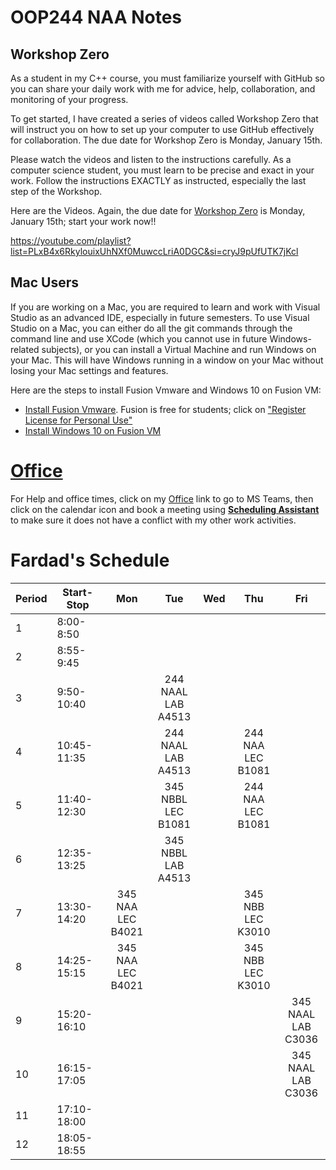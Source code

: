 # OOP244 NAA Notes
## Workshop Zero
As a student in my C++ course, you must familiarize yourself with GitHub so you can share your daily work with me for advice, help, collaboration, and monitoring of your progress.

To get started, I have created a series of videos called Workshop Zero that will instruct you on how to set up your computer to use GitHub effectively for collaboration. The due date for Workshop Zero is Monday, January 15th.

Please watch the videos and listen to the instructions carefully. As a computer science student, you must learn to be precise and exact in your work. Follow the instructions EXACTLY as instructed, especially the last step of the Workshop.

Here are the Videos. Again, the due date for [Workshop Zero](https://youtube.com/playlist?list=PLxB4x6RkylouixUhNXf0MuwccLriA0DGC&si=cryJ9pUfUTK7jKcl) is Monday, January 15th; start your work now!!

https://youtube.com/playlist?list=PLxB4x6RkylouixUhNXf0MuwccLriA0DGC&si=cryJ9pUfUTK7jKcl
 
## Mac Users
If you are working on a Mac, you are required to learn and work with Visual Studio as an advanced IDE, especially in future semesters. To use Visual Studio on a Mac, you can either do all the git commands through the command line and use XCode (which you cannot use in future Windows-related subjects), or you can install a Virtual Machine and run Windows on your Mac. This will have Windows running in a window on your Mac without losing your Mac settings and features.

Here are the steps to install Fusion Vmware and Windows 10 on Fusion VM:

- [Install Fusion Vmware](https://www.vmware.com/ca/products/fusion/fusion-evaluation.html). Fusion is free for students; click on ["Register License for Personal Use"](https://customerconnect.vmware.com/web/vmware/evalcenter?p=fusion-player-personal) 
- [Install Windows 10 on Fusion VM](https://www.groovypost.com/howto/create-custom-virtual-machine-vmware-fusion/)


# [Office](https://teams.microsoft.com/l/team/19%3AyaM1MTjXD0oFYUv9WijEQA8-8P0EmO4Adq7EvBiAMIg1%40thread.tacv2/conversations?groupId=77570c2d-8216-45aa-be59-d50869c846a3&tenantId=eb34f74a-58e7-4a8b-9e59-433e4c412757)

For Help and office times, click on my  [Office](https://teams.microsoft.com/l/team/19%3AyaM1MTjXD0oFYUv9WijEQA8-8P0EmO4Adq7EvBiAMIg1%40thread.tacv2/conversations?groupId=77570c2d-8216-45aa-be59-d50869c846a3&tenantId=eb34f74a-58e7-4a8b-9e59-433e4c412757)  link to go to MS Teams, then click on the calendar icon and book a meeting using [**Scheduling Assistant**](https://www.youtube.com/watch?v=RLDoP3eXAUU&ab_channel=FardadSoleimanloo) to make sure it does not have a conflict with my other work activities.

# Fardad's Schedule
| Period | Start-Stop  | Mon | Tue | Wed | Thu | Fri |
|--------|-------------|:-----------------:|:-----------------:|:-----------------:|:-----------------:|:-----------------:|
| 1      | 8:00-8:50   |                         |                         |    |    |    |
| 2      | 8:55-9:45   |                         |                         |    |    |    |
| 3      | 9:50-10:40  |                         | 244 NAAL<br />LAB A4513 |    |    |    |
| 4      | 10:45-11:35 |                         | 244 NAAL<br />LAB A4513 |    | 244 NAA<br />LEC B1081 |    |
| 5      | 11:40-12:30 |                         | 345 NBBL<br />LEC B1081 |    | 244 NAA<br />LEC B1081 |    |
| 6      | 12:35-13:25 |                         | 345 NBBL<br />LAB A4513 |    |    |    |
| 7      | 13:30-14:20 | 345 NAA <br />LEC B4021 |                         |    | 345 NBB<br />LEC K3010 |    |
| 8      | 14:25-15:15 | 345 NAA <br />LEC B4021 |                         |    | 345 NBB<br />LEC K3010 |    |
| 9      | 15:20-16:10 |                         |                         |    |    | 345 NAAL<br />LAB C3036 |
| 10     | 16:15-17:05 |                         |                         |    |    | 345 NAAL<br />LAB C3036 |
| 11     | 17:10-18:00 |                         |                         |    |    |    |
| 12     | 18:05-18:55 |                         |                         |    |    |    |

